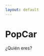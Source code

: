 ```yaml
---
layout: default
---
```


# PopCar
¿Quién eres?

<head>
    <link href="lou-multi-select-57fb8d3/css/multi-select.css" media="screen" rel="stylesheet" type="text/css">
    <script src="https://code.jquery.com/jquery-3.6.0.min.js"></script>
    <script type="module" src="https://www.gstatic.com/firebasejs/9.6.1/firebase-app.js"></script>
    <script type="module" src="https://www.gstatic.com/firebasejs/9.6.1/firebase-firestore.js"></script>
</head>
<body>
    <div class="ms-container" id="ms-pre-selected-options">
    <div class="ms-selectable">
        <ul class="ms-list" tabindex="-1" id="students-list">
            <!-- Aquí se cargarán los nombres de los alumnos -->
        </ul>
    </div>
    <div class="ms-selection">
        <ul class="ms-list" tabindex="-1">
            <!-- Aquí se mostrará el elemento seleccionado -->
        </ul>
    </div>
    </div>
    <script src="lou-multi-select-57fb8d3/js/jquery.multi-select.js" type="text/javascript"></script>
    <script type="module">
    // Configuración de Firebase
    import { initializeApp } from "https://www.gstatic.com/firebasejs/9.6.1/firebase-app.js";
    import { getFirestore, collection, getDocs, doc, getDoc } from "https://www.gstatic.com/firebasejs/9.6.1/firebase-firestore.js";
    
    const firebaseConfig = {
        apiKey: "AIzaSyCBJWfRiKmrVLKXLJ_cY9XQlg0D7U56ZqE",
        authDomain: "popcarautohorario.firebaseapp.com",
        projectId: "popcarautohorario",
        storageBucket: "popcarautohorario.appspot.com",
        messagingSenderId: "1046371810802",
        appId: "1:1046371810802:web:8b9944cd5001359ac23f6b",
        measurementId: "G-WK8NCRW5J6",
        databaseURL: "https://popcarautohorario-default-rtdb.europe-west1.firebasedatabase.app/"
    };
    
    // Inicializar Firebase
    const app = initializeApp(firebaseConfig);
    const db = getFirestore(app);
    
    async function loadStudents() {
        const studentsList = document.getElementById('students-list');
        const querySnapshot = await getDocs(collection(db, "alumnos"));
        querySnapshot.forEach((doc) => {
            const student = doc.data();
            const li = document.createElement('li');
            li.className = 'ms-elem-selectable';
            li.id = doc.id;
            li.innerHTML = `<span>${student.nombre}</span>`;
            studentsList.appendChild(li);
        });
    
        // Añadir evento de clic a los elementos de la lista
        $('.ms-elem-selectable').on('click', function() {
            $('.ms-elem-selectable').removeClass('ms-selected');
            $(this).addClass('ms-selected');
            $('.ms-selection .ms-list').html('<li class="ms-elem-selection ms-selected">' + $(this).html() + '</li>');
            
            // Obtener el valor del elemento seleccionado
            var selectedValue = $(this).text();
            console.log("Elemento seleccionado: " + selectedValue);
            
            // Mostrar el valor seleccionado en la página
            $('#selected-output').text("Elemento seleccionado: " + selectedValue);
        });
    }
    
    async function loadSchedule() {
        const docRef = doc(db, "jose", "profesores");
        const docSnap = await getDoc(docRef);
        
        if (docSnap.exists()) {
            const schedule = docSnap.data().disponibilidad;
            if (Array.isArray(schedule) && schedule.length === 239) {
                const scheduleTable = document.getElementById('schedule-table');
                const days = ["Lunes", "Martes", "Miércoles", "Jueves", "Viernes"];
                let timeSlot = 0;
                
                for (let i = 0; i < 48; i++) { // 48 slots per day (30 min intervals)
                    const row = document.createElement('tr');
                    for (let j = 0; j < 5; j++) { // 5 days a week
                        const cell = document.createElement('td');
                        if (schedule[timeSlot]) {
                            cell.className = 'available';
                        }
                        cell.innerHTML = `${days[j]} ${Math.floor(i / 2)}:${i % 2 === 0 ? '00' : '30'}`;
                        row.appendChild(cell);
                        timeSlot++;
                    }
                    scheduleTable.appendChild(row);
                }
            } else {
                console.error("El arreglo de disponibilidad no es válido.");
            }
        } else {
            console.log("No such document!");
        }
    }
    
    $(document).ready(function() {
        loadStudents();
        loadSchedule();
    });
    </script>
    <div id="selected-output" style="margin-top: 20px; font-weight: bold;"></div>
    <table id="schedule-table" border="1" style="margin-top: 20px;">
        <thead>
            <tr>
                <th>Lunes</th>
                <th>Martes</th>
                <th>Miércoles</th>
                <th>Jueves</th>
                <th>Viernes</th>
            </tr>
        </thead>
        <tbody>
            <!-- Aquí se cargará el horario -->
        </tbody>
    </table>
</body>

